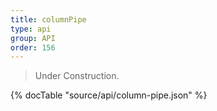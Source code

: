 ```yaml
---
title: columnPipe
type: api
group: API
order: 156
---
```

> Under Construction.

{% docTable "source/api/column-pipe.json" %}



